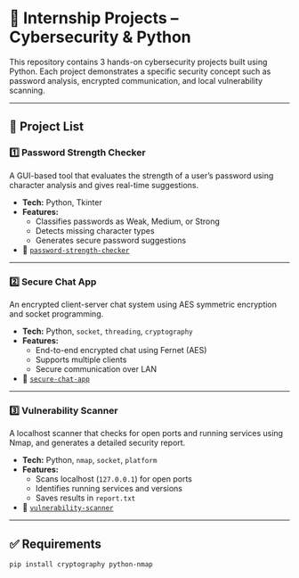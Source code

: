 # 💼 Internship Projects – Cybersecurity & Python

This repository contains 3 hands-on cybersecurity projects built using Python. Each project demonstrates a specific security concept such as password analysis, encrypted communication, and local vulnerability scanning.

---

## 📁 Project List

### 1️⃣ Password Strength Checker

A GUI-based tool that evaluates the strength of a user’s password using character analysis and gives real-time suggestions.

- **Tech:** Python, Tkinter
- **Features:**
  - Classifies passwords as Weak, Medium, or Strong
  - Detects missing character types
  - Generates secure password suggestions
- 📂 [`password-strength-checker`](./password-strength-checker)

---

### 2️⃣ Secure Chat App

An encrypted client-server chat system using AES symmetric encryption and socket programming.

- **Tech:** Python, `socket`, `threading`, `cryptography`
- **Features:**
  - End-to-end encrypted chat using Fernet (AES)
  - Supports multiple clients
  - Secure communication over LAN
- 📂 [`secure-chat-app`](./secure-chat-app)

---

### 3️⃣ Vulnerability Scanner

A localhost scanner that checks for open ports and running services using Nmap, and generates a detailed security report.

- **Tech:** Python, `nmap`, `socket`, `platform`
- **Features:**
  - Scans localhost (`127.0.0.1`) for open ports
  - Identifies running services and versions
  - Saves results in `report.txt`
- 📂 [`vulnerability-scanner`](./vulnerability-scanner)

---

## ✅ Requirements

```bash
pip install cryptography python-nmap
